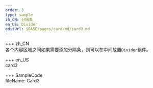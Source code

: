 ```yaml
---   
order: 3  
type: sample  
zh_CN: 分隔条 
en_US: Divider
editUrl: $BASE/pages/card/md/card3.md
---      
```


+++ zh_CN   
各个内容区域之间如果需要添加分隔条，则可以在中间放置<Code>Divider</Code>组件。

+++ en_US   
card3

+++ SampleCode  
fileName: Card3
